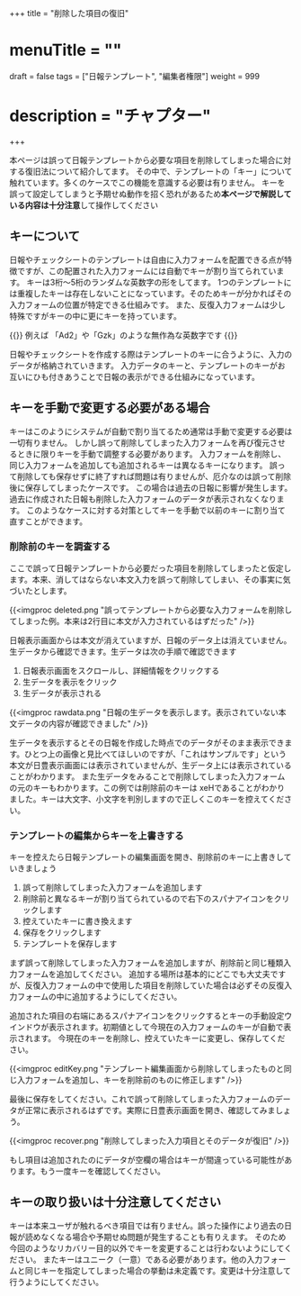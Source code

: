 +++
title = "削除した項目の復旧"
# menuTitle = ""
draft = false
tags = ["日報テンプレート", "編集者権限"]
weight = 999
# description = "チャプター"
+++

本ページは誤って日報テンプレートから必要な項目を削除してしまった場合に対する復旧法について紹介してます。
その中で、テンプレートの「キー」について触れています。多くのケースでこの機能を意識する必要は有りません。
キーを誤って設定してしまうと予期せぬ動作を招く恐れがあるため**本ページで解説している内容は十分注意**して操作してください

## キーについて

日報やチェックシートのテンプレートは自由に入力フォームを配置できる点が特徴ですが、この配置された入力フォームには自動でキーが割り当てられています。
キーは3桁〜5桁のランダムな英数字の形をしてます。
1つのテンプレートには重複したキーは存在しないことになっています。そのためキーが分かればその入力フォームの位置が特定できる仕組みです。
また、反復入力フォームは少し特殊ですがキーの中に更にキーを持っています。

{{<alice pos="right" icon="ok">}}
例えば 「Ad2」や「Gzk」のような無作為な英数字です
{{</alice>}}

日報やチェックシートを作成する際はテンプレートのキーに合うように、入力のデータが格納されていきます。
入力データのキーと、テンプレートのキーがお互いにひも付きあうことで日報の表示ができる仕組みになっています。

## キーを手動で変更する必要がある場合

キーはこのようにシステムが自動で割り当てるため通常は手動で変更する必要は一切有りません。
しかし誤って削除してしまった入力フォームを再び復元させるときに限りキーを手動で調整する必要があります。
入力フォームを削除し、同じ入力フォームを追加しても追加されるキーは異なるキーになります。
誤って削除しても保存せずに終了すれば問題は有りませんが、厄介なのは誤って削除後に保存してしまったケースです。
この場合は過去の日報に影響が発生します。過去に作成された日報も削除した入力フォームのデータが表示されなくなります。
このようなケースに対する対策としてキーを手動で以前のキーに割り当て直すことができます。

### 削除前のキーを調査する

ここで誤って日報テンプレートから必要だった項目を削除してしまったと仮定します。本来、消してはならない本文入力を誤って削除してしまい、その事実に気づいたとします。

{{<imgproc deleted.png "誤ってテンプレートから必要な入力フォームを削除してしまった例。本来は2行目に本文が入力されているはずだった" />}}

日報表示画面からは本文が消えていますが、日報のデータ上は消えていません。生データから確認できます。生データは次の手順で確認できます

1. 日報表示画面をスクロールし、詳細情報をクリックする
1. 生データを表示をクリック
1. 生データが表示される

{{<imgproc rawdata.png "日報の生データを表示します。表示されていない本文データの内容が確認できました" />}}

生データを表示するとその日報を作成した時点でのデータがそのまま表示できます。ひとつ上の画像と見比べてほしいのですが、「これはサンプルです」という本文が日豊表示画面には表示されていませんが、生データ上には表示されていることがわかります。
また生データをみることで削除してしまった入力フォームの元のキーもわかります。この例では削除前のキーは xeHであることがわかりました。キーは大文字、小文字を判別しますので正しくこのキーを控えてください。

### テンプレートの編集からキーを上書きする

キーを控えたら日報テンプレートの編集画面を開き、削除前のキーに上書きしていきましょう

1. 誤って削除してしまった入力フォームを追加します
1. 削除前と異なるキーが割り当てられているので右下のスパナアイコンをクリックします
1. 控えていたキーに書き換えます
1. 保存をクリックします
1. テンプレートを保存します

まず誤って削除してしまった入力フォームを追加しますが、削除前と同じ種類入力フォームを追加してください。
追加する場所は基本的にどこでも大丈夫ですが、反復入力フォームの中で使用した項目を削除していた場合は必ずその反復入力フォームの中に追加するようにしてください。

追加された項目の右端にあるスパナアイコンをクリックするとキーの手動設定ウインドウが表示されます。初期値として今現在の入力フォームのキーが自動で表示されます。
今現在のキーを削除し、控えていたキーに変更し、保存してください。

{{<imgproc editKey.png "テンプレート編集画面から削除してしまったものと同じ入力フォームを追加し、キーを削除前のものに修正します" />}}

最後に保存をしてください。これで誤って削除してしまった入力フォームのデータが正常に表示されるはずです。実際に日豊表示画面を開き、確認してみましょう。

{{<imgproc recover.png "削除してしまった入力項目とそのデータが復旧" />}}

もし項目は追加されたのにデータが空欄の場合はキーが間違っている可能性があります。もう一度キーを確認してください。

## キーの取り扱いは十分注意してください

キーは本来ユーザが触れるべき項目では有りません。誤った操作により過去の日報が読めなくなる場合や予期せぬ問題が発生することも有りえます。
そのため今回のようなリカバリー目的以外でキーを変更することは行わないようにしてください。
またキーはユニーク（一意）である必要があります。他の入力フォームと同じキーを指定してしまった場合の挙動は未定義です。変更は十分注意して行うようにしてください。
